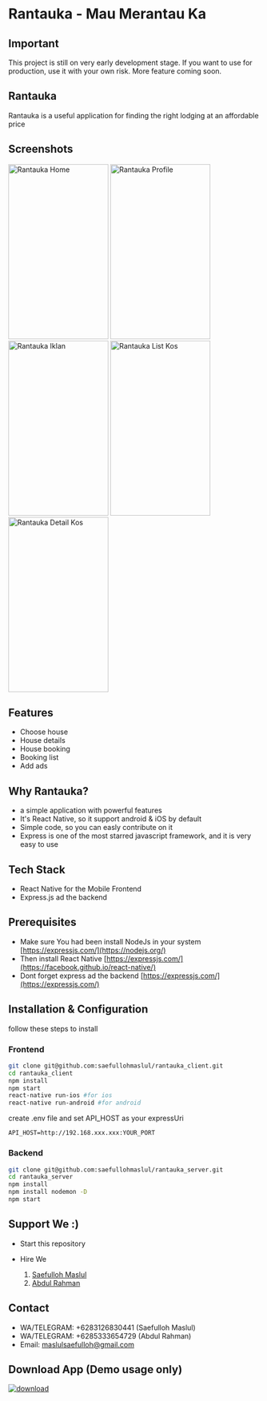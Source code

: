# Rantauka - Mau Merantau Ka

## Important

This project is still on very early development stage. If you want to use for production, use it with your own risk. More feature coming soon.

## Rantauka

Rantauka is a useful application for finding the right lodging at an affordable price

## Screenshots

<img src="https://res.cloudinary.com/hobikoding/image/upload/v1566956680/rantauka/photo_2019-08-28_08-42-38.jpg" width="200" height="350" alt="Rantauka Home"/>

<img src="https://res.cloudinary.com/hobikoding/image/upload/v1566956680/rantauka/photo_2019-08-28_08-42-23.jpg" width="200" height="350" alt="Rantauka Profile"/>

<img src="https://res.cloudinary.com/hobikoding/image/upload/v1566956680/rantauka/photo_2019-08-28_08-42-34.jpg" width="200" height="350" alt="Rantauka Iklan"/>
<img src="https://res.cloudinary.com/hobikoding/image/upload/v1566956681/rantauka/photo_2019-08-28_08-42-31.jpg" width="200" height="350" alt="Rantauka List Kos"/>
<img src="https://res.cloudinary.com/hobikoding/image/upload/v1566956680/rantauka/photo_2019-08-28_08-42-27.jpg" width="200" height="350" alt="Rantauka Detail Kos"/>

## Features

- Choose house
- House details
- House booking
- Booking list
- Add ads

## Why Rantauka?

- a simple application with powerful features
- It's React Native, so it support android & iOS by default
- Simple code, so you can easly contribute on it
- Express is one of the most starred javascript framework, and it is very easy to use

## Tech Stack

- React Native for the Mobile Frontend
- Express.js ad the backend

## Prerequisites

- Make sure You had been install NodeJs in your system [https://expressjs.com/](https://nodejs.org/)
- Then install React Native [https://expressjs.com/](https://facebook.github.io/react-native/)
- Dont forget express ad the backend [https://expressjs.com/](https://expressjs.com/)

## Installation & Configuration

follow these steps to install

### Frontend

```bash
git clone git@github.com:saefullohmaslul/rantauka_client.git
cd rantauka_client
npm install
npm start
react-native run-ios #for ios
react-native run-android #for android
```

create .env file and set API_HOST as your expressUri

```env
API_HOST=http://192.168.xxx.xxx:YOUR_PORT
```

### Backend

```bash
git clone git@github.com:saefullohmaslul/rantauka_server.git
cd rantauka_server
npm install
npm install nodemon -D
npm start
```

## Support We :)

- Start this repository
- Hire We

  1. [Saefulloh Maslul](https://www.linkedin.com/in/saefullohmaslul/)
  1. [Abdul Rahman](https://www.linkedin.com/in/maman-rahman-037a53166/)

## Contact

- WA/TELEGRAM: +6283126830441 (Saefulloh Maslul)
- WA/TELEGRAM: +6285333654729 (Abdul Rahman)
- Email: maslulsaefulloh@gmail.com

## Download App (Demo usage only)

[![download](https://camo.githubusercontent.com/a9c59dcbf62ec123e8bb099fb473ad30554d70e6/68747470733a2f2f69312e77702e636f6d2f61706b6d6f6473696f732e636f6d2f77702d636f6e74656e742f75706c6f6164732f323031382f31322f446f776e6c6f61642d496e66696e6974652d44657369676e2d332e342e31302d41706b2e706e67 "Download")](https://drive.google.com/file/d/1KEYEvZTC4jApH9BBbM8WdEOPgvmJRQJq/view?usp=sharing)
